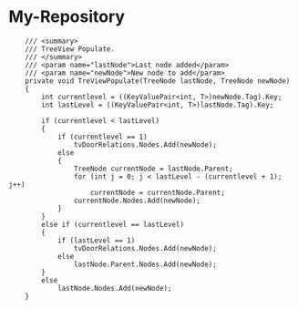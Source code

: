 # My-Repository

        /// <summary>
        /// TreeView Populate.
        /// </summary>
        /// <param name="lastNode">Last node added</param>
        /// <param name="newNode">New node to add</param>
        private void TreViewPopulate(TreeNode lastNode, TreeNode newNode)
        {
            int currentlevel = ((KeyValuePair<int, T>)newNode.Tag).Key; 
            int lastLevel = ((KeyValuePair<int, T>)lastNode.Tag).Key; 

            if (currentlevel < lastLevel)
            {
                if (currentlevel == 1)
                    tvDoorRelations.Nodes.Add(newNode);
                else
                {
                    TreeNode currentNode = lastNode.Parent;
                    for (int j = 0; j < lastLevel - (currentlevel + 1); j++)
                        currentNode = currentNode.Parent;
                    currentNode.Nodes.Add(newNode);
                }
            }
            else if (currentlevel == lastLevel)
            {
                if (lastLevel == 1)
                    tvDoorRelations.Nodes.Add(newNode);
                else
                    lastNode.Parent.Nodes.Add(newNode);
            }
            else
                lastNode.Nodes.Add(newNode);
        }


        
